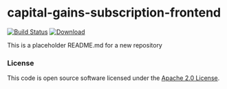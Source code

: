 
# capital-gains-subscription-frontend

[![Build Status](https://travis-ci.org/hmrc/capital-gains-subscription-frontend.svg?branch=master)](https://travis-ci.org/hmrc/capital-gains-subscription-frontend) [ ![Download](https://api.bintray.com/packages/hmrc/releases/capital-gains-subscription-frontend/images/download.svg) ](https://bintray.com/hmrc/releases/capital-gains-subscription-frontend/_latestVersion)

This is a placeholder README.md for a new repository

### License

This code is open source software licensed under the [Apache 2.0 License]("http://www.apache.org/licenses/LICENSE-2.0.html").
    
